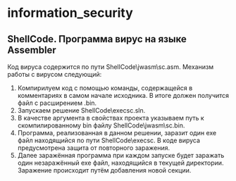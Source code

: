 # information_security
ShellCode. Программа вирус на языке Assembler
-----------------------------------
Код вируса содержится по пути ShellCode\jwasm\sc.asm. Механизм работы с вирусом следующий:
1. Компирилуем код с помощью команды, содержащейся в комментариях в самом начале исходника. В итоге должен получится файл с расширением .bin. 
2. Запускаем решение ShellCode\execsc.sln. 
3. В качестве аргумента в свойствах проекта указываем путь к скомпилированному bin файлу ShellCode\jwasm\sc.bin.
4. Программа, реализованная в данном решении, заразит один exe файл находящийся по пути ShellCode\execsc\. В коде вируса предусмотрена защита от повторного заражения. 
5. Далее заражённая программа при каждом запуске будет заражать один незаражённый exe файл, находящийся в текущей директории. Заражение происходит путём добавления новой секции. 
